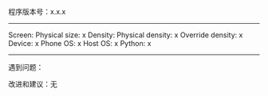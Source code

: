 <!--
感谢提交问题，提交 issue 前请先通过关键字搜索已经存在或解决了的 issue，避免重复提交相同内容。
请说清楚自己遇到了什么问题，不然可能被 close。
还没有自己机型配置文件的请自己去创建一个，好用的话欢迎 PR。

### 如果代码不能启动，执行的时候直接报错

请贴出：
1. 代码版本号，代码中的 VERSION 变量
2. 使用环境（操作系统、Python 版本）
3. 尽量完整的代码执行命令，和打印的错误信息

### 如果代码能运行，但是达不到想要的效果

请贴出：
1. 代码版本号，代码中的 VERSION 变量
2. 使用环境 (运行脚本中已包含自动识别功能，复制即可)
3. 遇到问题（如有可能，请详细描述，建议附上截图。不负责的 issue 可能会被 close）
具体实例如下，按照该例进行提交 issue
-->

程序版本号：x.x.x
**********
Screen: Physical size: x
Density: Physical density: x
Override density: x
Device: x
Phone OS: x
Host OS: x
Python: x
**********

遇到问题：

改进和建议：无
